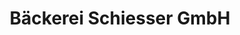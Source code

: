 ---
title: "Bäckerei Schiesser GmbH"
url: /hofheim-am-taunus/baeckerei-schiesser-gmbh/
shop: Bäckerei
---